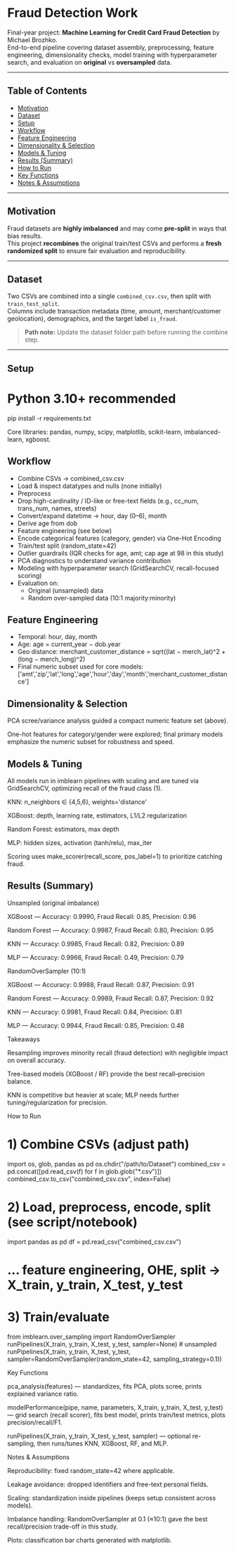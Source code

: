 # Fraud Detection Work

Final-year project: **Machine Learning for Credit Card Fraud Detection** by Michael Brozhko.  
End-to-end pipeline covering dataset assembly, preprocessing, feature engineering, dimensionality checks, model training with hyperparameter search, and evaluation on **original** vs **oversampled** data.

---

## Table of Contents
- [Motivation](#motivation)
- [Dataset](#dataset)
- [Setup](#setup)
- [Workflow](#workflow)
- [Feature Engineering](#feature-engineering)
- [Dimensionality & Selection](#dimensionality--selection)
- [Models & Tuning](#models--tuning)
- [Results (Summary)](#results-summary)
- [How to Run](#how-to-run)
- [Key Functions](#key-functions)
- [Notes & Assumptions](#notes--assumptions)

---

## Motivation
Fraud datasets are **highly imbalanced** and may come **pre-split** in ways that bias results.  
This project **recombines** the original train/test CSVs and performs a **fresh randomized split** to ensure fair evaluation and reproducibility.

---

## Dataset
Two CSVs are combined into a single `combined_csv.csv`, then split with `train_test_split`.  
Columns include transaction metadata (time, amount, merchant/customer geolocation), demographics, and the target label `is_fraud`.

> **Path note:** Update the dataset folder path before running the combine step.

---

## Setup
# Python 3.10+ recommended
pip install -r requirements.txt


Core libraries: pandas, numpy, scipy, matplotlib, scikit-learn, imbalanced-learn, xgboost.

## Workflow

- Combine CSVs → combined_csv.csv
- Load & inspect datatypes and nulls (none initially)
- Preprocess
- Drop high-cardinality / ID-like or free-text fields (e.g., cc_num, trans_num, names, streets)
- Convert/expand datetime → hour, day (0–6), month
- Derive age from dob
- Feature engineering (see below)
- Encode categorical features (category, gender) via One-Hot Encoding
- Train/test split (random_state=42)
- Outlier guardrails (IQR checks for age, amt; cap age at 98 in this study)
- PCA diagnostics to understand variance contribution
- Modeling with hyperparameter search (GridSearchCV, recall-focused scoring)
- Evaluation on:
    - Original (unsampled) data
    - Random over-sampled data (10:1 majority:minority)

## Feature Engineering

- Temporal: hour, day, month
- Age: age = current_year − dob.year
- Geo distance: merchant_customer_distance = sqrt((lat − merch_lat)^2 + (long − merch_long)^2)
- Final numeric subset used for core models: ['amt','zip','lat','long','age','hour','day','month','merchant_customer_distance']

## Dimensionality & Selection

PCA scree/variance analysis guided a compact numeric feature set (above).

One-hot features for category/gender were explored; final primary models emphasize the numeric subset for robustness and speed.

## Models & Tuning

All models run in imblearn pipelines with scaling and are tuned via GridSearchCV, optimizing recall of the fraud class (1).

KNN: n_neighbors ∈ {4,5,6}, weights='distance'

XGBoost: depth, learning rate, estimators, L1/L2 regularization

Random Forest: estimators, max depth

MLP: hidden sizes, activation (tanh/relu), max_iter

Scoring uses make_scorer(recall_score, pos_label=1) to prioritize catching fraud.

## Results (Summary)
Unsampled (original imbalance)

XGBoost — Accuracy: 0.9990, Fraud Recall: 0.85, Precision: 0.96

Random Forest — Accuracy: 0.9987, Fraud Recall: 0.80, Precision: 0.95

KNN — Accuracy: 0.9985, Fraud Recall: 0.82, Precision: 0.89

MLP — Accuracy: 0.9966, Fraud Recall: 0.49, Precision: 0.79

RandomOverSampler (10:1)

XGBoost — Accuracy: 0.9988, Fraud Recall: 0.87, Precision: 0.91

Random Forest — Accuracy: 0.9989, Fraud Recall: 0.87, Precision: 0.92

KNN — Accuracy: 0.9981, Fraud Recall: 0.84, Precision: 0.81

MLP — Accuracy: 0.9944, Fraud Recall: 0.85, Precision: 0.48

Takeaways

Resampling improves minority recall (fraud detection) with negligible impact on overall accuracy.

Tree-based models (XGBoost / RF) provide the best recall–precision balance.

KNN is competitive but heavier at scale; MLP needs further tuning/regularization for precision.

How to Run
# 1) Combine CSVs (adjust path)
import os, glob, pandas as pd
os.chdir("/path/to/Dataset")
combined_csv = pd.concat([pd.read_csv(f) for f in glob.glob("*.csv")])
combined_csv.to_csv("combined_csv.csv", index=False)

# 2) Load, preprocess, encode, split (see script/notebook)
import pandas as pd
df = pd.read_csv("combined_csv.csv")
# ... feature engineering, OHE, split → X_train, y_train, X_test, y_test

# 3) Train/evaluate
from imblearn.over_sampling import RandomOverSampler
runPipelines(X_train, y_train, X_test, y_test, sampler=None)  # unsampled
runPipelines(X_train, y_train, X_test, y_test,
             sampler=RandomOverSampler(random_state=42, sampling_strategy=0.1))

Key Functions

pca_analysis(features) — standardizes, fits PCA, plots scree, prints explained variance ratio.

modelPerformance(pipe, name, parameters, X_train, y_train, X_test, y_test) — grid search (recall scorer), fits best model, prints train/test metrics, plots precision/recall/F1.

runPipelines(X_train, y_train, X_test, y_test, sampler) — optional re-sampling, then runs/tunes KNN, XGBoost, RF, and MLP.

Notes & Assumptions

Reproducibility: fixed random_state=42 where applicable.

Leakage avoidance: dropped identifiers and free-text personal fields.

Scaling: standardization inside pipelines (keeps setup consistent across models).

Imbalance handling: RandomOverSampler at 0.1 (≈10:1) gave the best recall/precision trade-off in this study.

Plots: classification bar charts generated with matplotlib.

